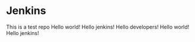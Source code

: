 # Jenkins
This is a test repo
Hello world!
Hello jenkins!
Hello developers!
Hello world!
Hello jenkins!
